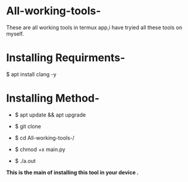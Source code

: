 # All-working-tools-
These are all working tools in termux app,i have tryied all these tools on myself.


# Installing Requirments-

 $ apt install clang -y 

# Installing Method- 

- $ apt update && apt upgrade

* $ git clone 

+ $ cd All-working-tools-/

- $ chmod +x main.py 

* $ ./a.out

**This is the main of installing this tool in your device .**

